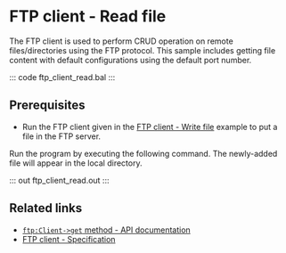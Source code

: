 # FTP client - Read file

The FTP client is used to perform CRUD operation on remote files/directories using the FTP protocol. This sample includes getting file content with default configurations using the default port number.

::: code ftp_client_read.bal :::

## Prerequisites
- Run the FTP client given in the [FTP client - Write file](/learn/by-example/ftp-client-write) example to put a file in the FTP server.

Run the program by executing the following command. The newly-added file will appear in the local directory.

::: out ftp_client_read.out :::

## Related links
- [`ftp:Client->get` method - API documentation](https://lib.ballerina.io/ballerina/ftp/latest/clients/Client#get)
- [FTP client - Specification](/spec/ftp/#321-insecure-client)
